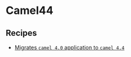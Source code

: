 # Camel44

## Recipes

* [Migrates `camel 4.0` application to `camel 4.4`](./camelquarkusmigrationrecipe.md)


